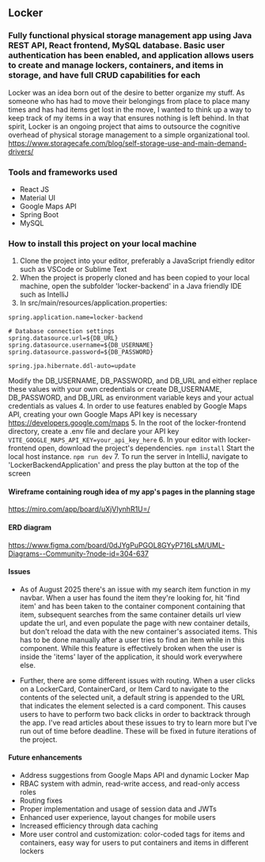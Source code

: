 ## Locker 

### Fully functional physical storage management app using Java REST API, React frontend, MySQL database. Basic user authentication has been enabled, and application allows users to create and manage lockers, containers, and items in storage, and have full CRUD capabilities for each

Locker was an idea born out of the desire to better organize my stuff. As someone who has had to move their belongings from place to place many times and has had items get lost in the move, I wanted to think up a way to keep track of my items in a way that ensures nothing is left behind. In that spirit, Locker is an ongoing project that aims to outsource the cognitive overhead of physical storage management to a simple organizational tool.
https://www.storagecafe.com/blog/self-storage-use-and-main-demand-drivers/


### Tools and frameworks used
* React JS
* Material UI
* Google Maps API 
* Spring Boot
* MySQL


### How to install this project on your local machine
1. Clone the project into your editor, preferably a JavaScript friendly editor such as VSCode or Sublime Text
2. When the project is properly cloned and has been copied to your local machine, open the subfolder 'locker-backend' in a Java friendly IDE such as IntelliJ
3. In src/main/resources/application.properties:
```
spring.application.name=locker-backend

# Database connection settings
spring.datasource.url=${DB_URL}
spring.datasource.username=${DB_USERNAME}
spring.datasource.password=${DB_PASSWORD}

spring.jpa.hibernate.ddl-auto=update
```
Modify the DB_USERNAME, DB_PASSWORD, and DB_URL and either replace these values with your own credentials or create DB_USERNAME, DB_PASSWORD, and DB_URL as environment variable keys and your actual credentials as values
4. In order to use features enabled by Google Maps API, creating your own Google Maps API key is necessary
https://developers.google.com/maps
5. In the root of the locker-frontend directory, create a .env file and declare your API key
`VITE_GOOGLE_MAPS_API_KEY=your_api_key_here`
6. In your editor with locker-frontend open, download the project's dependencies.
`npm install` 
Start the local host instance.
`npm run dev`
7. To run the server in IntelliJ, navigate to 'LockerBackendApplication' and press the play button at the top of the screen


#### Wireframe containing rough idea of my app's pages in the planning stage
https://miro.com/app/board/uXjVIynhR1U=/


#### ERD diagram
https://www.figma.com/board/0dJYgPuPGOL8GYyP716LsM/UML-Diagrams--Community-?node-id=304-637


#### Issues 
* As of August 2025 there's an issue with my search item function in my navbar. When a user has found the item they're looking for, hit 'find item' and has been taken to the container component containing that item, subsequent searches from the same container details url view update the url, and even populate the page with new container details, but don't reload the data with the new container's associated items. This has to be done manually after a user tries to find an item while in this component. While this feature is effectively broken when the user is inside the 'items' layer of the application, it should work everywhere else.

* Further, there are some different issues with routing. When a user clicks on a LockerCard, ContainerCard, or Item Card to navigate to the contents of the selected unit, a default string is appended to the URL that indicates the element selected is a card component. This causes users to have to perform two back clicks in order to backtrack through the app. I've read articles about these issues to try to learn more but I've run out of time before deadline. These will be fixed in future iterations of the project. 


#### Future enhancements 
* Address suggestions from Google Maps API and dynamic Locker Map 
* RBAC system with admin, read-write access, and read-only access roles
* Routing fixes
* Proper implementation and usage of session data and JWTs
* Enhanced user experience, layout changes for mobile users
* Increased efficiency through data caching
* More user control and customization: color-coded tags for items and containers, easy way for users to put containers and items in different lockers






